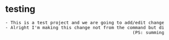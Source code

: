 # testing
<pre>
- This is a test project and we are going to add/edit changes into it through another account.
- Alright I'm making this change not from the command but directly. And it should be line 4. \
                                                (PS: summing it up by this final pull request)
</pre>
